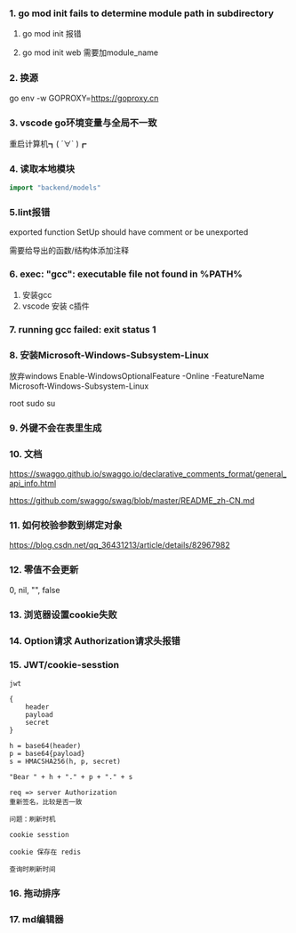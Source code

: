 ### 1. go mod init fails to determine module path in subdirectory
1. go mod init 报错

2. go mod init web 需要加module_name


### 2. 换源
go env -w GOPROXY=https://goproxy.cn

### 3. vscode go环境变量与全局不一致
重启计算机┓( ´∀` )┏

### 4. 读取本地模块
```go
import "backend/models"
```

### 5.lint报错
exported function SetUp should have comment or be unexported

需要给导出的函数/结构体添加注释

### 6. exec: "gcc": executable file not found in %PATH%
1. 安装gcc
2. vscode 安装 c插件

### 7. running gcc failed: exit status 1


### 8. 安装Microsoft-Windows-Subsystem-Linux
放弃windows
Enable-WindowsOptionalFeature -Online -FeatureName Microsoft-Windows-Subsystem-Linux

root sudo su

### 9. 外键不会在表里生成

### 10. 文档
https://swaggo.github.io/swaggo.io/declarative_comments_format/general_api_info.html

https://github.com/swaggo/swag/blob/master/README_zh-CN.md


### 11. 如何校验参数到绑定对象


https://blog.csdn.net/qq_36431213/article/details/82967982

### 12. 零值不会更新
0, nil, "", false

### 13. 浏览器设置cookie失败

### 14. Option请求 Authorization请求头报错

### 15. JWT/cookie-sesstion
```
jwt

{
    header
    payload
    secret
}

h = base64(header)
p = base64{payload}
s = HMACSHA256(h, p, secret)

"Bear " + h + "." + p + "." + s

req => server Authorization
重新签名，比较是否一致

问题：刷新时机
```

```
cookie sesstion

cookie 保存在 redis

查询时刷新时间
```

### 16. 拖动排序

### 17. md编辑器